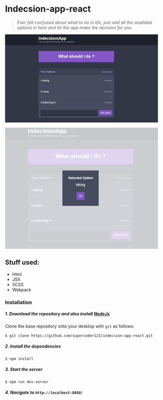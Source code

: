 # Indecsion-app-react

> _Ever felt confused about what to do in life, just add all the available options in here and let the app make the decision for you_

![](Screenshot1.jpg)

![](Screenshot2.jpg)

## Stuff used:

- Html
- JSX
- SCSS
- Webpack

### Installation

##### 1. Download the repository and also install [NodeJs](https://nodejs.org/en/)

Clone the base repository onto your desktop with `git` as follows:

```console
$ git clone https://github.com/supercoder123/indecsion-app-react.git
```

##### 2. Install the dependencies

```
$ npm install
```

##### 3. Start the server

```
$ npm run dev-server
```

##### 4. Navigate to `http://localhost:8080/`
